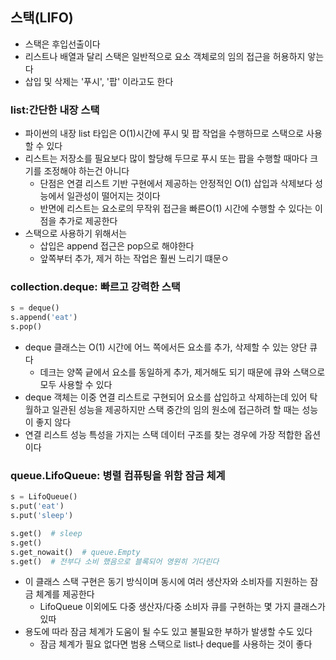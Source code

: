 ## 스택(LIFO)

- 스택은 후입선출이다
- 리스트나 배열과 달리 스택은 일반적으로 요소 객체로의 임의 접근을 허용하지 앟는다
- 삽입 및 삭제는 '푸시', '팝' 이라고도 한다

### list:간단한 내장 스택

- 파이썬의 내장 list 타입은 O(1)시간에 푸시 및 팝 작업을 수행하므로 스택으로 사용할 수 있다
- 리스트는 저장소를 필요보다 많이 할당해 두므로 푸시 또는 팝을 수행할 때마다 크기를 조정해야 하는건 아니다
  - 단점은 연결 리스트 기반 구현에서 제공하는 안정적인 O(1) 삽입과 삭제보다 성능에서 일관성이 떨어지는 것이다
  - 반면에 리스트는 요소로의 무작위 접근을 빠른O(1) 시간에 수행할 수 있다는 이점을 추가로 제공한다
- 스택으로 사용하기 위해서는
  - 삽입은 append 접근은 pop으로 해야한다
  - 앞쪽부터 추가, 제거 하는 작업은 훨씬 느리기 떄문ㅇ

### collection.deque: 빠르고 강력한 스택

```python
s = deque()
s.append('eat')
s.pop()
```

- deque 클래스는 O(1) 시간에 어느 쪽에서든 요소를 추가, 삭제할 수 있는 양단 큐다
  - 데크는 양쪽 긑에서 요소를 동일하게 추가, 제거해도 되기 때문에 큐와 스택으로 모두 사용할 수 있다
- deque 객체는 이중 연결 리스트로 구현되어 요소를 삽입하고 삭제하는데 있어 탁월하고 일관된 성능을 제공하지만 스택 중간의 임의 원소에 접근하려 할 때는 성능이 좋지 않다
- 연결 리스트 성능 특성을 가지는 스택 데이터 구조를 찾는 경우에 가장 적합한 옵션이다

### queue.LifoQueue: 병렬 컴퓨팅을 위함 잠금 체계

```python
s = LifoQueue()
s.put('eat')
s.put('sleep')

s.get()  # sleep
s.get()
s.get_nowait()  # queue.Empty
s.get()  # 전부다 소비 했음으로 블록되어 영원히 기다린다
```

- 이 클래스 스택 구현은 동기 방식이며 동시에 여러 생산자와 소비자를 지원하는 잠금 체계를 제공한다
  - LifoQueue 이외에도 다중 생산자/다중 소비자 큐를 구현하는 몇 가지 클래스가 있따
- 용도에 따라 잠금 체계가 도움이 될 수도 있고 불필요한 부하가 발생할 수도 있다
  - 잠금 체계가 필요 없다면 범용 스택으로 list나 deque를 사용하는 것이 좋다
